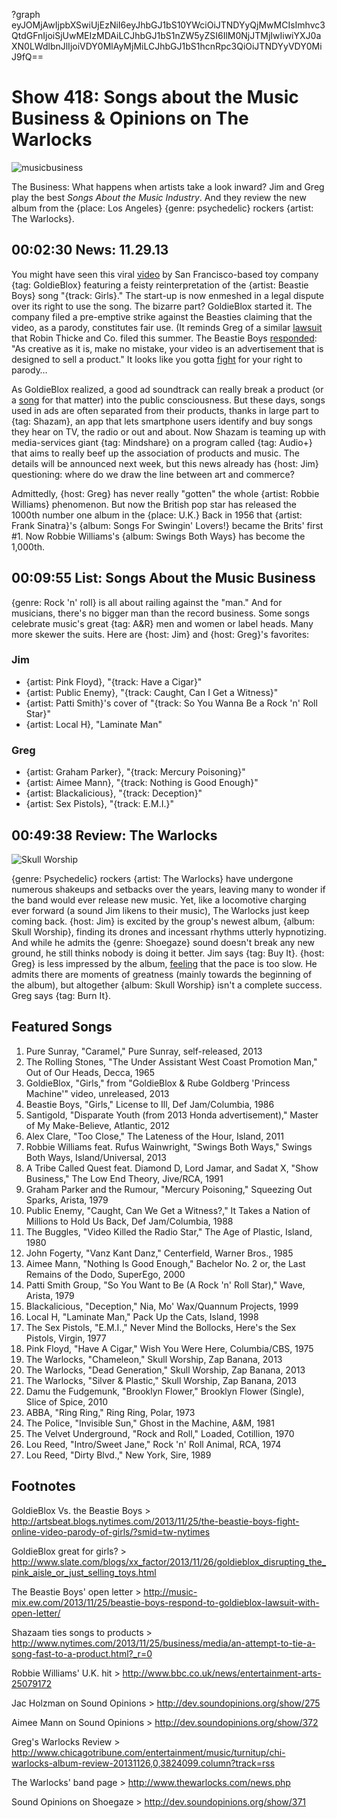 ?graph eyJOMjAwIjpbXSwiUjEzNiI6eyJhbGJ1bS10YWciOiJTNDYyQjMwMCIsImhvc3QtdGFnIjoiSjUwMEIzMDAiLCJhbGJ1bS1nZW5yZSI6IlM0NjJTMjIwIiwiYXJ0aXN0LWdlbnJlIjoiVDY0MlAyMjMiLCJhbGJ1bS1hcnRpc3QiOiJTNDYyVDY0MiJ9fQ==

# Show 418: Songs about the Music Business & Opinions on The Warlocks

![musicbusiness](http://static.soundopinions.org/images/2013/musicbusiness.jpg)

The Business: What happens when artists take a look inward? Jim and Greg play the best *Songs About the Music Industry*. And they review the new album from the {place: Los Angeles} {genre: psychedelic} rockers {artist: The Warlocks}.

## 00:02:30 News: 11.29.13
You might have seen this viral [video](http://www.youtube.com/watch?v=D12UMVA7Ztw) by San Francisco-based toy company {tag: GoldieBlox} featuring a feisty reinterpretation of the  {artist: Beastie Boys} song "{track: Girls}." The start-up is now enmeshed in a legal dispute over its right to use the song. The bizarre part? GoldieBlox started it. The company filed a pre-emptive strike against the Beasties claiming that the video, as a parody, constitutes fair use. (It reminds Greg of a similar [lawsuit](http://marquee.blogs.cnn.com/2013/08/16/robin-thicke-pharell-and-t-i-sue-over-blurred-lines/) that Robin Thicke and Co. filed this summer. The Beastie Boys [responded](http://music-mix.ew.com/2013/11/25/beastie-boys-respond-to-goldieblox-lawsuit-with-open-letter/): "As creative as it is, make no mistake, your video is an advertisement that is designed to sell a product." It looks like you gotta [fight](http://www.youtube.com/watch?v=eBShN8qT4lk) for your right to parody…
 
As GoldieBlox realized, a good ad soundtrack can really break a product (or a [song](http://www.youtube.com/watch?v=BIOW9fLT9eY) for that matter) into the public consciousness. But these days, songs used in ads are often separated from their products, thanks in large part to {tag: Shazam}, an app that lets smartphone users identify and buy songs they hear on TV, the radio or out and about. Now Shazam is teaming up with media-services giant {tag: Mindshare} on a program called {tag: Audio+} that aims to really beef up the association of products and music. The details will be announced next week, but this news already has {host: Jim} questioning: where do we draw the line between art and commerce?

Admittedly, {host: Greg} has never really "gotten" the whole {artist: Robbie Williams} phenomenon. But now the British pop star has released the 1000th number one album in the {place: U.K.} Back in 1956 that {artist: Frank Sinatra}'s {album: Songs For Swingin' Lovers!} became the Brits' first #1. Now Robbie Williams's {album: Swings Both Ways} has become the 1,000th. 

## 00:09:55 List: Songs About the Music Business
{genre: Rock 'n' roll} is all about railing against the "man." And for musicians, there's no bigger man than the record business. Some songs celebrate music's great {tag: A&R} men and women or label heads. Many more skewer the suits. Here are {host: Jim} and {host: Greg}'s favorites:

### Jim
- {artist: Pink Floyd}, "{track: Have a Cigar}"
- {artist: Public Enemy}, "{track: Caught, Can I Get a Witness}"
- {artist: Patti Smith}'s cover of  "{track: So You Wanna Be a Rock 'n' Roll Star}"
- {artist: Local H}, "Laminate Man"

### Greg	
- {artist: Graham Parker}, "{track: Mercury Poisoning}"
- {artist: Aimee Mann}, "{track: Nothing is Good Enough}"
- {artist: Blackalicious}, "{track: Deception}"
- {artist: Sex Pistols}, "{track: E.M.I.}"

## 00:49:38 Review: The Warlocks
![Skull Worship](http://is2.mzstatic.com/image/thumb/Features/v4/ee/7c/90/ee7c9020-8a58-1c69-c22e-04d810f2c3af/dj.mdeshajf.jpg/600x600bb-85.jpg "19615706/721866636")

{genre: Psychedelic} rockers {artist: The Warlocks} have undergone numerous shakeups and setbacks over the years, leaving many to wonder if the band would ever release new music. Yet, like a locomotive charging ever forward (a sound Jim likens to their music), The Warlocks just keep coming back. {host: Jim} is excited by the group's newest album, {album: Skull Worship}, finding its drones and incessant rhythms utterly hypnotizing. And while he admits the {genre: Shoegaze} sound doesn't break any new ground, he still thinks nobody is doing it better. Jim says {tag: Buy It}. {host: Greg} is less impressed by the album, [feeling](http://articles.chicagotribune.com/2013-11-26/entertainment/chi-warlocks-album-review-20131126_1_bobby-hecksher-warlocks-guitars) that the pace is too slow. He admits there are moments of greatness (mainly towards the beginning of the album), but altogether {album: Skull Worship} isn't a complete success. Greg says {tag: Burn It}.

## Featured Songs

1. Pure Sunray, "Caramel," Pure Sunray, self-released, 2013
1. The Rolling Stones, "The Under Assistant West Coast Promotion Man," Out of Our Heads, Decca, 1965
1. GoldieBlox, "Girls," from "GoldieBlox & Rube Goldberg 'Princess Machine'" video, unreleased, 2013
1. Beastie Boys, "Girls," License to Ill, Def Jam/Columbia, 1986
1. Santigold, "Disparate Youth (from 2013 Honda advertisement)," Master of My Make-Believe, Atlantic, 2012
1. Alex Clare, "Too Close," The Lateness of the Hour, Island, 2011
1. Robbie Williams feat. Rufus Wainwright, "Swings Both Ways," Swings Both Ways, Island/Universal, 2013
1. A Tribe Called Quest feat. Diamond D, Lord Jamar, and Sadat X, "Show Business," The Low End Theory, Jive/RCA, 1991
1. Graham Parker and the Rumour, "Mercury Poisoning," Squeezing Out Sparks, Arista, 1979
1. Public Enemy, "Caught, Can We Get a Witness?," It Takes a Nation of Millions to Hold Us Back, Def Jam/Columbia, 1988
1. The Buggles, "Video Killed the Radio Star," The Age of Plastic, Island, 1980
1. John Fogerty, "Vanz Kant Danz," Centerfield, Warner Bros., 1985
1. Aimee Mann, "Nothing Is Good Enough," Bachelor No. 2 or, the Last Remains of the Dodo, SuperEgo, 2000
1. Patti Smith Group, "So You Want to Be (A Rock 'n' Roll Star)," Wave, Arista, 1979
1. Blackalicious, "Deception," Nia, Mo' Wax/Quannum Projects, 1999
1. Local H, "Laminate Man," Pack Up the Cats, Island, 1998
1. The Sex Pistols, "E.M.I.," Never Mind the Bollocks, Here's the Sex Pistols, Virgin, 1977
1. Pink Floyd, "Have A Cigar," Wish You Were Here, Columbia/CBS, 1975
1. The Warlocks, "Chameleon," Skull Worship, Zap Banana, 2013
1. The Warlocks, "Dead Generation," Skull Worship, Zap Banana, 2013
1. The Warlocks, "Silver & Plastic," Skull Worship, Zap Banana, 2013
1. Damu the Fudgemunk, "Brooklyn Flower," Brooklyn Flower (Single), Slice of Spice, 2010
1. ABBA, "Ring Ring," Ring Ring, Polar, 1973
1. The Police, "Invisible Sun," Ghost in the Machine, A&M, 1981
1. The Velvet Underground, "Rock and Roll," Loaded, Cotillion, 1970
1. Lou Reed, "Intro/Sweet Jane," Rock 'n' Roll Animal, RCA, 1974
1. Lou Reed, "Dirty Blvd.," New York, Sire, 1989


## Footnotes
GoldieBlox Vs. the Beastie Boys > 
http://artsbeat.blogs.nytimes.com/2013/11/25/the-beastie-boys-fight-online-video-parody-of-girls/?smid=tw-nytimes

GoldieBlox great for girls? > http://www.slate.com/blogs/xx_factor/2013/11/26/goldieblox_disrupting_the_pink_aisle_or_just_selling_toys.html

The Beastie Boys' open letter > http://music-mix.ew.com/2013/11/25/beastie-boys-respond-to-goldieblox-lawsuit-with-open-letter/

Shazaam ties songs to products >
http://www.nytimes.com/2013/11/25/business/media/an-attempt-to-tie-a-song-fast-to-a-product.html?_r=0

Robbie Williams' U.K. hit > http://www.bbc.co.uk/news/entertainment-arts-25079172

Jac Holzman on Sound Opinions > http://dev.soundopinions.org/show/275 

Aimee Mann on Sound Opinions > http://dev.soundopinions.org/show/372 

Greg's Warlocks Review > http://www.chicagotribune.com/entertainment/music/turnitup/chi-warlocks-album-review-20131126,0,3824099.column?track=rss

The Warlocks' band page > http://www.thewarlocks.com/news.php 

Sound Opinions on Shoegaze > http://dev.soundopinions.org/show/371 